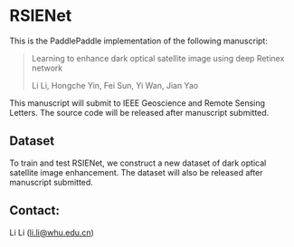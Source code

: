 # RSIENet
This is the PaddlePaddle implementation of the following manuscript:
> Learning to enhance dark optical satellite image using deep Retinex network
>
> Li Li, Hongche Yin, Fei Sun, Yi Wan, Jian Yao
>
This manuscript will submit to IEEE Geoscience and Remote Sensing Letters. The source code will be released after manuscript submitted.

## Dataset

To train and test RSIENet, we construct a new dataset of dark optical satellite image enhancement.
The dataset will also be released after manuscript submitted. 


## Contact:
Li Li (li.li@whu.edu.cn)







      